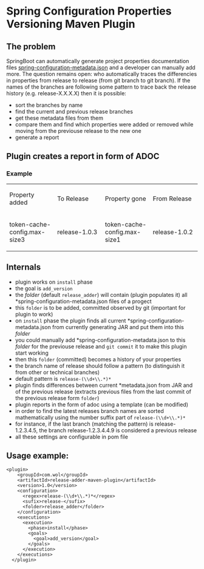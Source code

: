 # Spring Configuration Properties Versioning Maven Plugin


## The problem
SpringBoot can automatically generate project properties documentation files
[spring-configuration-metadata.json](https://docs.spring.io/spring-boot/docs/current/reference/html/configuration-metadata.html)
and a developer can manually add more.
The question remains open: who automatically traces the differencies in properties from release to release (from git branch to git branch).
If the names of the branches are following some pattern to trace back the release history (e.g. release-X.X.X.X) then it is possible:
- sort the branches by name
- find the current and previous release branches
- get these metadata files from them
- compare them and find which properties were added or removed while moving from the previouse release to the new one
- generate a report

## Plugin creates a report in form of ADOC

### Example

<table class="tableblock frame-all grid-all stretch">
<colgroup>
<col style="width: 25%;">
<col style="width: 25%;">
<col style="width: 25%;">
<col style="width: 25%;">
</colgroup>
<tbody>
<tr>
<td class="tableblock halign-left valign-top"><p class="tableblock">Property added</p></td>
<td class="tableblock halign-left valign-top"><p class="tableblock">To Release</p></td>
<td class="tableblock halign-left valign-top"><p class="tableblock">Property gone</p></td>
<td class="tableblock halign-left valign-top"><p class="tableblock">From Release</p></td>
</tr>
<tr>
<td class="tableblock halign-left valign-top"><p class="tableblock">token-cache-config.max-size3</p></td>
<td class="tableblock halign-left valign-top"><p class="tableblock">release-1.0.3</p></td>
<td class="tableblock halign-left valign-top"><p class="tableblock">token-cache-config.max-size1</p></td>
<td class="tableblock halign-left valign-top"><p class="tableblock">release-1.0.2</p></td>
</tr>
</tbody>
</table>

## Internals
- plugin works on `install` phase
- the goal is `add_version`
- the *folder* (default `release_adder`) will contain (plugin populates it) all *spring-configuration-metadata.json files of a progect
- this `folder` is to be added, committed observed by git (important for plugin to work)
- on `install` phase the plugin finds all current *spring-configuration-metadata.json from currently generating JAR and put them into this *folder*
- you could manually add *spring-configuration-metadata.json to this *folder* for the previouse release and `git commit` it to make this plugin start working
- then this `folder` (committed) becomes a history of your properties
- the branch name of release should follow a pattern (to distinguish it from other or technical branches)
- default pattern is `release-(\\d+\\.*)*`
- plugin finds differences between current *metadata.json from JAR and of the previous release (extracts previous files from the last commit of the previous release form `folder`) 
- plugin reports in the form of adoc using a template (can be modified) 
- in order to find the latest releases branch names are sorted mathematically using the number suffix part of `release-(\\d+\\.*)*`
- for instance, if the last branch (matching the pattern) is release-1.2.3.4.5, the branch release-1.2.3.4.4.9 is considered a previous release
- all these settings are configurable in pom file


## Usage example:

    <plugin>
        <groupId>com.wol</groupId>
        <artifactId>release-adder-maven-plugin</artifactId>
        <version>1.0</version>
        <configuration>
          <regex>release-(\\d+\\.*)*</regex>
          <sufix>release-</sufix>
          <folder>release_adder</folder>
        </configuration>
        <executions>
          <execution>
            <phase>install</phase>
            <goals>
              <goal>add_version</goal>
            </goals>
          </execution>
        </executions>
      </plugin>

